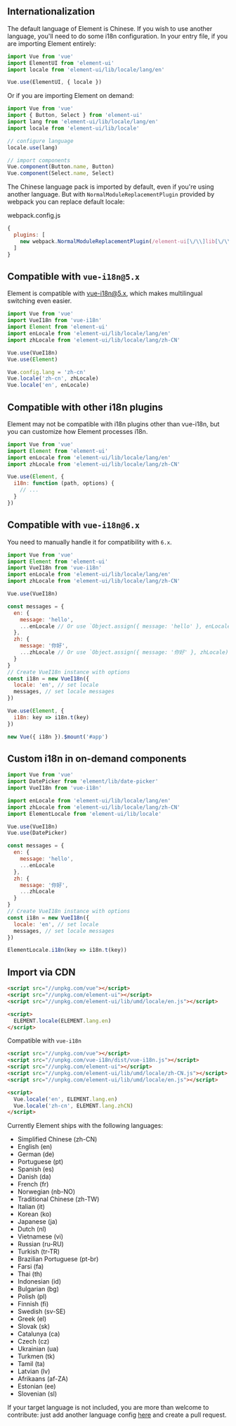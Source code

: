 ## Internationalization

The default language of Element is Chinese. If you wish to use another language, you'll need to do some i18n configuration. In your entry file, if you are importing Element entirely:

```javascript
import Vue from 'vue'
import ElementUI from 'element-ui'
import locale from 'element-ui/lib/locale/lang/en'

Vue.use(ElementUI, { locale })
```

Or if you are importing Element on demand:

```javascript
import Vue from 'vue'
import { Button, Select } from 'element-ui'
import lang from 'element-ui/lib/locale/lang/en'
import locale from 'element-ui/lib/locale'

// configure language
locale.use(lang)

// import components
Vue.component(Button.name, Button)
Vue.component(Select.name, Select)
```

The Chinese language pack is imported by default, even if you're using another language. But with `NormalModuleReplacementPlugin` provided by webpack you can replace default locale:

webpack.config.js
```javascript
{
  plugins: [
    new webpack.NormalModuleReplacementPlugin(/element-ui[\/\\]lib[\/\\]locale[\/\\]lang[\/\\]zh-CN/, 'element-ui/lib/locale/lang/en')
  ]
}
```

## Compatible with `vue-i18n@5.x`

Element is compatible with [vue-i18n@5.x](https://github.com/kazupon/vue-i18n), which makes multilingual switching even easier.

```javascript
import Vue from 'vue'
import VueI18n from 'vue-i18n'
import Element from 'element-ui'
import enLocale from 'element-ui/lib/locale/lang/en'
import zhLocale from 'element-ui/lib/locale/lang/zh-CN'

Vue.use(VueI18n)
Vue.use(Element)

Vue.config.lang = 'zh-cn'
Vue.locale('zh-cn', zhLocale)
Vue.locale('en', enLocale)
```

## Compatible with other i18n plugins
Element may not be compatible with i18n plugins other than vue-i18n, but you can customize how Element processes i18n.

```javascript
import Vue from 'vue'
import Element from 'element-ui'
import enLocale from 'element-ui/lib/locale/lang/en'
import zhLocale from 'element-ui/lib/locale/lang/zh-CN'

Vue.use(Element, {
  i18n: function (path, options) {
    // ...
  }
})
```

## Compatible with `vue-i18n@6.x`

You need to manually handle it for compatibility with `6.x`.

```javascript
import Vue from 'vue'
import Element from 'element-ui'
import VueI18n from 'vue-i18n'
import enLocale from 'element-ui/lib/locale/lang/en'
import zhLocale from 'element-ui/lib/locale/lang/zh-CN'

Vue.use(VueI18n)

const messages = {
  en: {
    message: 'hello',
    ...enLocale // Or use `Object.assign({ message: 'hello' }, enLocale)`
  },
  zh: {
    message: '你好',
    ...zhLocale // Or use `Object.assign({ message: '你好' }, zhLocale)`
  }
}
// Create VueI18n instance with options
const i18n = new VueI18n({
  locale: 'en', // set locale
  messages, // set locale messages
})

Vue.use(Element, {
  i18n: key => i18n.t(key)
})

new Vue({ i18n }).$mount('#app')
```

## Custom i18n in on-demand components

```js
import Vue from 'vue'
import DatePicker from 'element/lib/date-picker'
import VueI18n from 'vue-i18n'

import enLocale from 'element-ui/lib/locale/lang/en'
import zhLocale from 'element-ui/lib/locale/lang/zh-CN'
import ElementLocale from 'element-ui/lib/locale'

Vue.use(VueI18n)
Vue.use(DatePicker)

const messages = {
  en: {
    message: 'hello',
    ...enLocale
  },
  zh: {
    message: '你好',
    ...zhLocale
  }
}
// Create VueI18n instance with options
const i18n = new VueI18n({
  locale: 'en', // set locale
  messages, // set locale messages
})

ElementLocale.i18n(key => i18n.t(key))
```

## Import via CDN

```html
<script src="//unpkg.com/vue"></script>
<script src="//unpkg.com/element-ui"></script>
<script src="//unpkg.com/element-ui/lib/umd/locale/en.js"></script>

<script>
  ELEMENT.locale(ELEMENT.lang.en)
</script>
```

Compatible with `vue-i18n`

```html
<script src="//unpkg.com/vue"></script>
<script src="//unpkg.com/vue-i18n/dist/vue-i18n.js"></script>
<script src="//unpkg.com/element-ui"></script>
<script src="//unpkg.com/element-ui/lib/umd/locale/zh-CN.js"></script>
<script src="//unpkg.com/element-ui/lib/umd/locale/en.js"></script>

<script>
  Vue.locale('en', ELEMENT.lang.en)
  Vue.locale('zh-cn', ELEMENT.lang.zhCN)
</script>
```

Currently Element ships with the following languages:
<ul class="language-list">
  <li>Simplified Chinese (zh-CN)</li>
  <li>English (en)</li>
  <li>German (de)</li>
  <li>Portuguese (pt)</li>
  <li>Spanish (es)</li>
  <li>Danish (da)</li>
  <li>French (fr)</li>
  <li>Norwegian (nb-NO)</li>
  <li>Traditional Chinese (zh-TW)</li>
  <li>Italian (it)</li>
  <li>Korean (ko)</li>
  <li>Japanese (ja)</li>
  <li>Dutch (nl)</li>
  <li>Vietnamese (vi)</li>
  <li>Russian (ru-RU)</li>
  <li>Turkish (tr-TR)</li>
  <li>Brazilian Portuguese (pt-br)</li>
  <li>Farsi (fa)</li>
  <li>Thai (th)</li>
  <li>Indonesian (id)</li>
  <li>Bulgarian (bg)</li>
  <li>Polish (pl)</li>
  <li>Finnish (fi)</li>
  <li>Swedish (sv-SE)</li>
  <li>Greek (el)</li>
  <li>Slovak (sk)</li>
  <li>Catalunya (ca)</li>
  <li>Czech (cz)</li>
  <li>Ukrainian (ua)</li>
  <li>Turkmen (tk)</li>
  <li>Tamil (ta)</li>
  <li>Latvian (lv)</li>
  <li>Afrikaans (af-ZA)</li>
  <li>Estonian (ee)</li>
  <li>Slovenian (sl)</li>
</ul>

If your target language is not included, you are more than welcome to contribute: just add another language config [here](https://github.com/ElemeFE/element/tree/master/src/locale/lang) and create a pull request.
